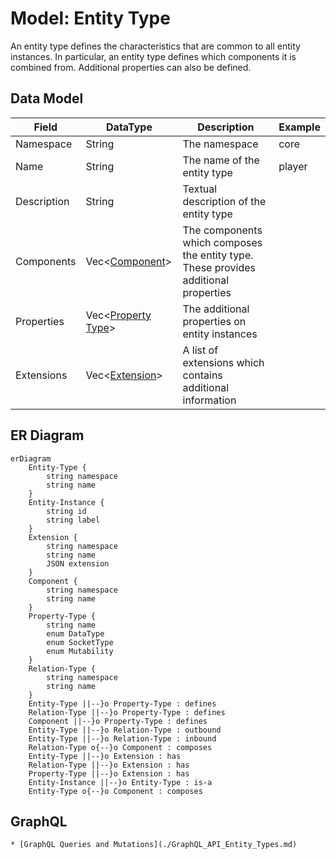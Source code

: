 # Model: Entity Type

An entity type defines the characteristics that are common to all entity instances. In particular, an entity type
defines which components it is combined from. Additional properties can also be defined.

## Data Model

| Field       | DataType                                       | Description                                                                         | Example       |
|-------------|------------------------------------------------|-------------------------------------------------------------------------------------|---------------|
| Namespace   | String                                         | The namespace                                                                       | core          |
| Name        | String                                         | The name of the entity type                                                         | player        |
| Description | String                                         | Textual description of the entity type                                              |               |
| Components  | Vec<[Component](./Model_Component.md)>         | The components which composes the entity type. These provides additional properties |               |
| Properties  | Vec<[Property Type](./Model_Property_Type.md)> | The additional properties on entity instances                                       |               |
| Extensions  | Vec<[Extension](./Model_Extension.md)>         | A list of extensions which contains additional information                          |               |

## ER Diagram

```mermaid
erDiagram
    Entity-Type {
        string namespace
        string name
    }
    Entity-Instance {
        string id
        string label
    }
    Extension {
        string namespace
        string name
        JSON extension
    }
    Component {
        string namespace
        string name
    }
    Property-Type {
        string name
        enum DataType
        enum SocketType
        enum Mutability
    }
    Relation-Type {
        string namespace
        string name
    }
    Entity-Type ||--}o Property-Type : defines
    Relation-Type ||--}o Property-Type : defines
    Component ||--}o Property-Type : defines
    Entity-Type ||--}o Relation-Type : outbound
    Entity-Type ||--}o Relation-Type : inbound
    Relation-Type o{--}o Component : composes
    Entity-Type ||--}o Extension : has
    Relation-Type ||--}o Extension : has
    Property-Type ||--}o Extension : has
    Entity-Instance ||--}o Entity-Type : is-a
    Entity-Type o{--}o Component : composes
```

## GraphQL

```admonish tip "GraphQL"
* [GraphQL Queries and Mutations](./GraphQL_API_Entity_Types.md)
```
